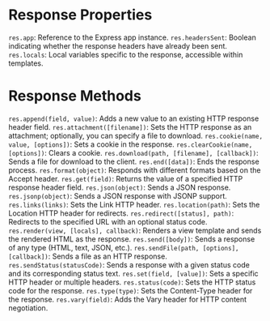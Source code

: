 # Response Properties

`res.app`: Reference to the Express app instance.
`res.headersSent`: Boolean indicating whether the response headers have already been sent.
`res.locals`: Local variables specific to the response, accessible within templates.

# Response Methods

`res.append(field, value)`: Adds a new value to an existing HTTP response header field.
`res.attachment([filename])`: Sets the HTTP response as an attachment; optionally, you can specify a file to download.
`res.cookie(name, value, [options])`: Sets a cookie in the response.
`res.clearCookie(name, [options])`: Clears a cookie.
`res.download(path, [filename], [callback])`: Sends a file for download to the client.
`res.end([data])`: Ends the response process.
`res.format(object)`: Responds with different formats based on the Accept header.
`res.get(field)`: Returns the value of a specified HTTP response header field.
`res.json(object)`: Sends a JSON response.
`res.jsonp(object)`: Sends a JSON response with JSONP support.
`res.links(links)`: Sets the Link HTTP header.
`res.location(path)`: Sets the Location HTTP header for redirects.
`res.redirect([status], path)`: Redirects to the specified URL with an optional status code.
`res.render(view, [locals], callback)`: Renders a view template and sends the rendered HTML as the response.
`res.send([body])`: Sends a response of any type (HTML, text, JSON, etc.).
`res.sendFile(path, [options], [callback])`: Sends a file as an HTTP response.
`res.sendStatus(statusCode)`: Sends a response with a given status code and its corresponding status text.
`res.set(field, [value])`: Sets a specific HTTP header or multiple headers.
`res.status(code)`: Sets the HTTP status code for the response.
`res.type(type)`: Sets the Content-Type header for the response.
`res.vary(field)`: Adds the Vary header for HTTP content negotiation.
